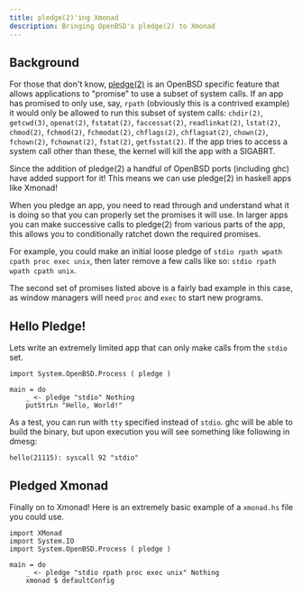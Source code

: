 ```yaml
---
title: pledge(2)'ing Xmonad
description: Bringing OpenBSD's pledge(2) to Xmonad
---
```


## Background

For those that don't know, [pledge(2)](http://www.openbsd.org/cgi-bin/man.cgi/OpenBSD-current/man2/pledge.2?query=pledge&arch=i386) is an OpenBSD specific feature that allows applications to "promise" to use a subset of system calls. If an app has promised to only use, say, `rpath` (obviously this is a contrived example) it would only be allowed to run this subset of system calls: `chdir(2)`, `getcwd(3)`, `openat(2)`, `fstatat(2)`, `faccessat(2)`, `readlinkat(2)`, `lstat(2)`, `chmod(2)`, `fchmod(2)`, `fchmodat(2)`, `chflags(2)`, `chflagsat(2)`, `chown(2)`, `fchown(2)`, `fchownat(2)`, `fstat(2)`, `getfsstat(2)`. If the app tries to access a system call other than these, the kernel will kill the app with a SIGABRT.

Since the addition of pledge(2) a handful of OpenBSD ports (including ghc) have added support for it! This means we can use pledge(2) in haskell apps like Xmonad!

When you pledge an app, you need to read through and understand what it is doing so that you can properly set the promises it will use. In larger apps you can make successive calls to pledge(2) from various parts of the app, this allows you to conditionally ratchet down the required promises.

For example, you could make an initial loose pledge of `stdio rpath wpath cpath proc exec unix`, then later remove a few calls like so: `stdio rpath wpath cpath unix`.

The second set of promises listed above is a fairly bad example in this case, as window managers will need `proc` and `exec` to start new programs.

## Hello Pledge!

Lets write an extremely limited app that can only make calls from the `stdio` set.

```
import System.OpenBSD.Process ( pledge )

main = do
    _ <- pledge "stdio" Nothing
    putStrLn "Hello, World!"
```

As a test, you can run with `tty` specified instead of `stdio`. ghc will be able to build the binary, but upon execution you will see something like following in dmesg:

```
hello(21115): syscall 92 "stdio"
```

## Pledged Xmonad

Finally on to Xmonad! Here is an extremely basic example of a `xmonad.hs` file you could use.

```
import XMonad
import System.IO
import System.OpenBSD.Process ( pledge )

main = do
    _ <- pledge "stdio rpath proc exec unix" Nothing
    xmonad $ defaultConfig
```